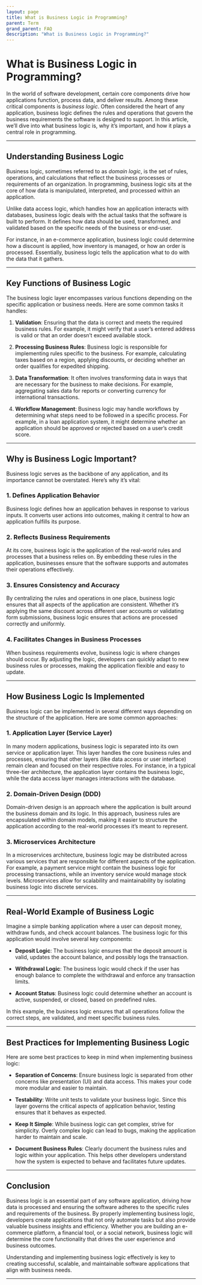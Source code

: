 ```yaml
---
layout: page
title: What is Business Logic in Programming?
parent: Term
grand_parent: FAQ
description: "What is Business Logic in Programming?"
---
```


# What is Business Logic in Programming?

In the world of software development, certain core components drive how applications function, process data, and deliver results. Among these critical components is *business logic*. Often considered the heart of any application, business logic defines the rules and operations that govern the business requirements the software is designed to support. In this article, we’ll dive into what business logic is, why it’s important, and how it plays a central role in programming.

---

## **Understanding Business Logic**

Business logic, sometimes referred to as *domain logic*, is the set of rules, operations, and calculations that reflect the business processes or requirements of an organization. In programming, business logic sits at the core of how data is manipulated, interpreted, and processed within an application.

Unlike data access logic, which handles how an application interacts with databases, business logic deals with the actual tasks that the software is built to perform. It defines how data should be used, transformed, and validated based on the specific needs of the business or end-user.

For instance, in an e-commerce application, business logic could determine how a discount is applied, how inventory is managed, or how an order is processed. Essentially, business logic tells the application what to do with the data that it gathers.

---

## **Key Functions of Business Logic**

The business logic layer encompasses various functions depending on the specific application or business needs. Here are some common tasks it handles:

1. **Validation**: Ensuring that the data is correct and meets the required business rules. For example, it might verify that a user’s entered address is valid or that an order doesn’t exceed available stock.

2. **Processing Business Rules**: Business logic is responsible for implementing rules specific to the business. For example, calculating taxes based on a region, applying discounts, or deciding whether an order qualifies for expedited shipping.

3. **Data Transformation**: It often involves transforming data in ways that are necessary for the business to make decisions. For example, aggregating sales data for reports or converting currency for international transactions.

4. **Workflow Management**: Business logic may handle workflows by determining what steps need to be followed in a specific process. For example, in a loan application system, it might determine whether an application should be approved or rejected based on a user’s credit score.

---

## **Why is Business Logic Important?**

Business logic serves as the backbone of any application, and its importance cannot be overstated. Here’s why it’s vital:

### 1. **Defines Application Behavior**

Business logic defines how an application behaves in response to various inputs. It converts user actions into outcomes, making it central to how an application fulfills its purpose.

### 2. **Reflects Business Requirements**

At its core, business logic is the application of the real-world rules and processes that a business relies on. By embedding these rules in the application, businesses ensure that the software supports and automates their operations effectively.

### 3. **Ensures Consistency and Accuracy**

By centralizing the rules and operations in one place, business logic ensures that all aspects of the application are consistent. Whether it’s applying the same discount across different user accounts or validating form submissions, business logic ensures that actions are processed correctly and uniformly.

### 4. **Facilitates Changes in Business Processes**

When business requirements evolve, business logic is where changes should occur. By adjusting the logic, developers can quickly adapt to new business rules or processes, making the application flexible and easy to update.

---

## **How Business Logic Is Implemented**

Business logic can be implemented in several different ways depending on the structure of the application. Here are some common approaches:

### 1. **Application Layer (Service Layer)**

In many modern applications, business logic is separated into its own service or application layer. This layer handles the core business rules and processes, ensuring that other layers (like data access or user interface) remain clean and focused on their respective roles. For instance, in a typical three-tier architecture, the application layer contains the business logic, while the data access layer manages interactions with the database.

### 2. **Domain-Driven Design (DDD)**

Domain-driven design is an approach where the application is built around the business domain and its logic. In this approach, business rules are encapsulated within domain models, making it easier to structure the application according to the real-world processes it’s meant to represent.

### 3. **Microservices Architecture**

In a microservices architecture, business logic may be distributed across various services that are responsible for different aspects of the application. For example, a payment service might contain the business logic for processing transactions, while an inventory service would manage stock levels. Microservices allow for scalability and maintainability by isolating business logic into discrete services.

---

## **Real-World Example of Business Logic**

Imagine a simple banking application where a user can deposit money, withdraw funds, and check account balances. The business logic for this application would involve several key components:

- **Deposit Logic**: The business logic ensures that the deposit amount is valid, updates the account balance, and possibly logs the transaction.

- **Withdrawal Logic**: The business logic would check if the user has enough balance to complete the withdrawal and enforce any transaction limits.

- **Account Status**: Business logic could determine whether an account is active, suspended, or closed, based on predefined rules.

In this example, the business logic ensures that all operations follow the correct steps, are validated, and meet specific business rules.

---

## **Best Practices for Implementing Business Logic**

Here are some best practices to keep in mind when implementing business logic:

- **Separation of Concerns**: Ensure business logic is separated from other concerns like presentation (UI) and data access. This makes your code more modular and easier to maintain.

- **Testability**: Write unit tests to validate your business logic. Since this layer governs the critical aspects of application behavior, testing ensures that it behaves as expected.

- **Keep It Simple**: While business logic can get complex, strive for simplicity. Overly complex logic can lead to bugs, making the application harder to maintain and scale.

- **Document Business Rules**: Clearly document the business rules and logic within your application. This helps other developers understand how the system is expected to behave and facilitates future updates.

---

## **Conclusion**

Business logic is an essential part of any software application, driving how data is processed and ensuring the software adheres to the specific rules and requirements of the business. By properly implementing business logic, developers create applications that not only automate tasks but also provide valuable business insights and efficiency. Whether you are building an e-commerce platform, a financial tool, or a social network, business logic will determine the core functionality that drives the user experience and business outcomes.

Understanding and implementing business logic effectively is key to creating successful, scalable, and maintainable software applications that align with business needs.

---